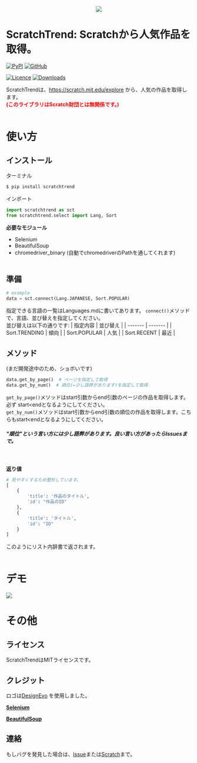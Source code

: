 <div align="center"><img src="https://user-images.githubusercontent.com/105550500/197376654-a36e55d0-35ac-42c8-aed5-23e9a48c04fd.jpg" /></div>

# ScratchTrend: Scratchから人気作品を取得。
[![PyPI](https://img.shields.io/badge/PyPI-dummy?style=for-the-badge&logo=pypi&labelColor=gray&color=red)](https://pypi.org/project/scratchtrend/)
[![GitHub](https://img.shields.io/badge/GitHub-dummy?style=for-the-badge&logo=github&labelColor=gray&color=blue)](https://github.com/henji243/ScratchTrend)

[![Licence](https://img.shields.io/github/license/henji243/ScratchTrend)](https://github.com/henji243/ScratchTrend)
[![Downloads](https://img.shields.io/pypi/dd/scratchtrend?color=%2383ccd2&label=PyPI%20Downloads&logo=PyPI&logoColor=%2383ccd2)](https://pypi.org/project/scratchtrend)

ScratchTrendは、https://scratch.mit.edu/explore から、人気の作品を取得します。
<br />
<span style="color:red;">**(このライブラリはScratch財団とは無関係です。)**</span>
<br /><br />
# 使い方
## インストール
ターミナル
```sh
$ pip install scratchtrend
```
インポート
```python
import scratchtrend as sct
from scratchtrend.select import Lang, Sort
```
**必要なモジュール**
- Selenium
- BeautifulSoup
- chromedriver_binary (自動でchromedriverのPathを通してくれます)
<br /><br />

## 準備
```python
# example
data = sct.connect(Lang.JAPANESE, Sort.POPULAR)
```
指定できる言語の一覧はLanguages.mdに書いてあります。
```connect()```メソッドで、言語、並び替えを指定してください。<br />
並び替えは以下の通りです:
| 指定内容 | 並び替え |
| ------- | ------- |
| Sort.TRENDING | 傾向 |
| Sort.POPULAR | 人気 |
| Sort.RECENT | 最近 |
<br />

## メソッド
(まだ開発途中のため、ショボいです)
```python
data.get_by_page()  # ページを指定して取得
data.get_by_num()  # 順位(←少し語弊があります)を指定して取得
```
```get_by_page()```メソッドはstart引数からend引数のページの作品を取得します。必ず start&lt;endとなるようにしてください。<br />
```get_by_num()```メソッドはstart引数からend引数の順位の作品を取得します。こちらもstart&lt;endとなるようにしてください。
##### "順位"という言い方には少し語弊があります。良い言い方があったらIssuesまで。
<br />

**返り値**
```python
# 見やすくするため整形しています。
[
    {
        'title': '作品のタイトル',
        'id': "作品のID"
    },
    {
        'title': 'タイトル',
        'id': "ID"
    }
]
```
このようにリスト内辞書で返されます。
<br /><br />
# デモ
<a href="https://youtu.be/P-7ia4hHtjY" target="_blank"><img src="https://user-images.githubusercontent.com/105550500/198833200-901bc950-6799-4ec0-852a-8a1af70ee87f.png" /></a>


# その他
## ライセンス
ScratchTrendはMITライセンスです。
## クレジット
<div>ロゴは<a href="https://www.designevo.com/jp/" title="無料オンラインロゴメーカー">DesignEvo</a> を使用しました。</div>

[**Selenium**](https://github.com/SeleniumHQ/selenium)

[**BeautifulSoup**](https://www.crummy.com/software/BeautifulSoup/)
## 連絡
もしバグを発見した場合は、[Issue](https://github.com/henji243/ScratchTrend/issues)または[Scratch](https://scratch.mit.edu/projects/753404201/)まで。
